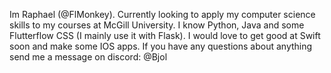 Im Raphael (@FlMonkey). Currently looking to apply my computer science skills to my courses at McGill University.
I know Python, Java and some Flutterflow CSS (I mainly use it with Flask).
I would love to get good at Swift soon and make some IOS apps. 
If you have any questions about anything send me a message on discord: @Bjol

